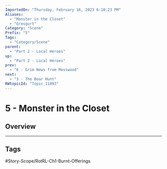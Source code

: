 ```yaml
---
ImportedOn: "Thursday, February 16, 2023 6:10:23 PM"
Aliases:
  - "Monster in the Closet"
  - "Gresgurt"
Category: "Scene"
Prefix: "5"
Tags:
  - "Category/Scene"
parent:
  - "Part 2 - Local Heroes"
up:
  - "Part 2 - Local Heroes"
prev:
  - "6 - Grim News from Mosswood"
next:
  - "3 - The Boar Hunt"
RWtopicId: "Topic_11893"
---
```

# 5 - Monster in the Closet
## Overview

---
## Tags
#Story-Scope/RotRL-Ch1-Burnt-Offerings

